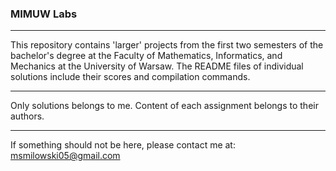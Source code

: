 ### MIMUW Labs
___
This repository contains 'larger' projects from the first two semesters of the bachelor's degree at the Faculty of Mathematics, Informatics, and Mechanics at the University of Warsaw. The README files of individual solutions include their scores and compilation commands.
___
Only solutions belongs to me. Content of each assignment belongs to their authors.
___
If something should not be here, please contact me at:
msmilowski05@gmail.com
